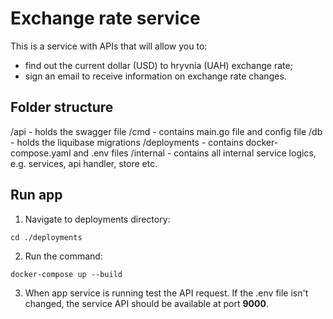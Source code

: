 # Exchange rate service
This is a service with APIs that will allow you to:
- find out the current dollar (USD) to hryvnia (UAH) exchange rate;
- sign an email to receive information on exchange rate changes.

## Folder structure
/api - holds the swagger file
/cmd - contains main.go file and config file
/db - holds the liquibase migrations
/deployments - contains docker-compose.yaml and .env files
/internal - contains all internal service logics, e.g. services, api handler, store etc.

## Run app
1. Navigate to deployments directory:
```
cd ./deployments
``` 
2. Run the command:
```
docker-compose up --build
```
3. When app service is running test the API request. If the .env file isn't changed, the service API should be available at port **9000**.
